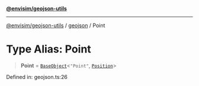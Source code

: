 [**@envisim/geojson-utils**](../../README.md)

---

[@envisim/geojson-utils]() / [geojson](../README.md) / Point

# Type Alias: Point

> **Point** = [`BaseObject`](../interfaces/BaseObject.md)\<`"Point"`, [`Position`](Position.md)\>

Defined in: geojson.ts:26
